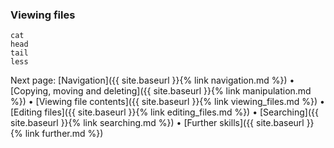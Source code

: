 ### Viewing files

```
cat
head
tail
less
```


Next page: [Navigation]({{ site.baseurl }}{% link navigation.md %}) • [Copying, moving and deleting]({{ site.baseurl }}{% link manipulation.md %}) • [Viewing file contents]({{ site.baseurl }}{% link viewing_files.md %}) • [Editing files]({{ site.baseurl }}{% link editing_files.md %}) • [Searching]({{ site.baseurl }}{% link searching.md %}) • [Further skills]({{ site.baseurl }}{% link further.md %})
